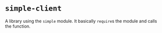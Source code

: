 # `simple-client`

A library using the `simple` module. It basically `require`s the module and calls the function.
